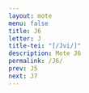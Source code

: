 ```yaml
---
layout: mote
menu: false
title: J6
letter: J
title-tei: "[/Jvi/]"
description: Mote J6
permalink: /J6/
prev: J5
next: J7
---
```

